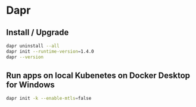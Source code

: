 # Dapr

## Install / Upgrade

```sh
dapr uninstall --all
dapr init --runtime-version=1.4.0
dapr --version
```

## Run apps on local Kubenetes on Docker Desktop for Windows

```sh
dapr init -k --enable-mtls=false
```